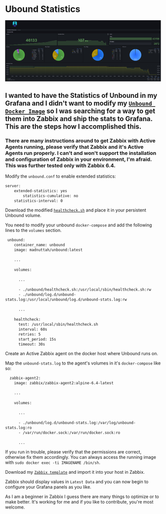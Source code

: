 # Ubound Statistics

<p align="center">
    <img src="https://github.com/madnuttah/unbound-docker-stats/blob/main/unbound-stats/screenshots/Screenshot1.jpg" alt="Logo">
</p>

## I wanted to have the Statistics of Unbound in my Grafana and I didn't want to modify my [`Unbound Docker Image`](https://github.com/madnuttah/unbound-docker) so I was searching for a way to get them into Zabbix and ship the stats to Grafana. This are the steps how I accomplished this.

### There are many instructions around to get Zabbix with Active Agents running, please verify that Zabbix and it's Active Agents run properly. I can't and won't support the installation and configuration of Zabbix in your environment, I'm afraid. This was further tested only with Zabbix 6.4.

Modify the `unbound.conf` to enable extended statistics:

```
server:	
	extended-statistics: yes
        statistics-cumulative: no
	statistics-interval: 0	
```

Download the modified [`healthcheck.sh`](https://github.com/madnuttah/unbound-docker-stats/blob/main/unbound-stats/healthcheck.sh) and place it in your persistent Unbound volume.

You need to modify your unbound `docker-compose` and add the following lines to the `volumes` section. 

```
 unbound:
    container_name: unbound
    image: madnuttah/unbound:latest

    ...

    volumes:
    
      ...

      - ./unbound/healthcheck.sh:/usr/local/sbin/healthcheck.sh:rw
      - ./unbound/log.d/unbound-stats.log:/usr/local/unbound/log.d/unbound-stats.log:rw

      ...
    
    healthcheck:
      test: /usr/local/sbin/healthcheck.sh
      interval: 60s
      retries: 5
      start_period: 15s
      timeout: 30s  
```

Create an Active Zabbix agent on the docker host where Unbound runs on.

Map the `unbound-stats.log` to the agent's volumes in it's `docker-compose` like so:

```
  zabbix-agent2:
    image: zabbix/zabbix-agent2:alpine-6.4-latest
    
	...
    
	volumes:
      
	  ...
	  
      - ./unbound/log.d/unbound-stats.log:/var/log/unbound-stats.log:ro
      - /var/run/docker.sock:/var/run/docker.sock:ro
	  
	  ...
```

If you run in trouble, please verify that the permissions are correct, otherwise fix them accordingly. You can always access the running image with `sudo docker exec -ti IMAGENAME /bin/sh`.

Download my [`Zabbix template`](https://github.com/madnuttah/unbound-docker-stats/blob/main/unbound-stats/Zabbix%20Template%20Unbound%20Statistics.yaml) and import it into your host in Zabbix.

Zabbix should display values in `Latest Data` and you can now begin to configure your Grafana panels as you like.

As I am a beginner in Zabbix I guess there are many things to optimize or to make better. It's working for me and if you like to contribute, you're most welcome.
